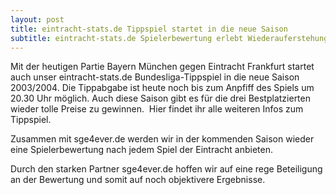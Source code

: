 ```yaml
---
layout: post
title: eintracht-stats.de Tippspiel startet in die neue Saison
subtitle: eintracht-stats.de Spielerbewertung erlebt Wiederauferstehung
---
```


Mit der heutigen Partie Bayern München gegen Eintracht Frankfurt startet auch unser eintracht-stats.de Bundesliga-Tippspiel in die neue Saison 2003/2004. Die Tippabgabe ist heute noch bis zum Anpfiff des Spiels um 20.30 Uhr möglich. Auch diese Saison gibt es für die drei Bestplatzierten wieder tolle Preise zu gewinnen.  Hier findet ihr alle weiteren Infos zum Tippspiel.

Zusammen mit sge4ever.de werden wir in der kommenden Saison wieder eine Spielerbewertung nach jedem Spiel der Eintracht anbieten.

Durch den starken Partner sge4ever.de hoffen wir auf eine rege Beteiligung an der Bewertung und somit auf noch objektivere Ergebnisse.
